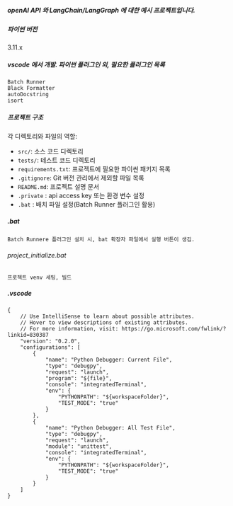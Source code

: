 ﻿
##### openAI API 와 LangChain/LangGraph 에 대한 예시 프로젝트입니다.

##### 파이썬 버전
3.11.x

##### vscode 에서 개발. 파이썬 플러그인 외, 필요한 플러그인 목록
```
Batch Runner
Black Formatter
autoDocstring
isort
```

##### 프로젝트 구조

각 디렉토리와 파일의 역할:

- `src/`: 소스 코드 디렉토리
- `tests/`: 테스트 코드 디렉토리
- `requirements.txt`: 프로젝트에 필요한 파이썬 패키지 목록
- `.gitignore`: Git 버전 관리에서 제외할 파일 목록
- `README.md`: 프로젝트 설명 문서
- `.private` : api access key 또는 환경 변수 설정
- `.bat` : 배치 파일 설정(Batch Runner 플러그인 활용)

##### .bat
```Batch Runnere 플러그인 설치 시, bat 확장자 파일에서 실행 버튼이 생김.```
###### project_initialize.bat
```프로젝트 venv 세팅, 빌드```

##### .vscode
```
{
    // Use IntelliSense to learn about possible attributes.
    // Hover to view descriptions of existing attributes.
    // For more information, visit: https://go.microsoft.com/fwlink/?linkid=830387
    "version": "0.2.0",
    "configurations": [
        {
            "name": "Python Debugger: Current File",
            "type": "debugpy",
            "request": "launch",
            "program": "${file}",
            "console": "integratedTerminal",
            "env": {
                "PYTHONPATH": "${workspaceFolder}",
                "TEST_MODE": "true"
            }
        },
        {
            "name": "Python Debugger: All Test File",
            "type": "debugpy",
            "request": "launch",
            "module": "unittest",
            "console": "integratedTerminal",
            "env": {
                "PYTHONPATH": "${workspaceFolder}",
                "TEST_MODE": "true"
            }
        }
    ]
}
```
